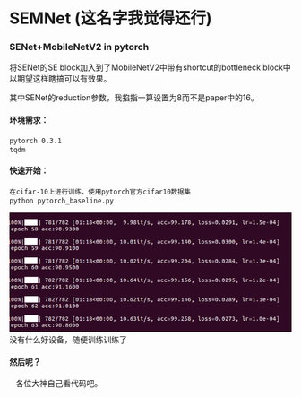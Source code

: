 # SEMNet (这名字我觉得还行)

### SENet+MobileNetV2  in pytorch

将SENet的SE block加入到了MobileNetV2中带有shortcut的bottleneck block中  
以期望这样瞎搞可以有效果。  

其中SENet的reduction参数，我掐指一算设置为8而不是paper中的16。

#### 环境需求：
    pytorch 0.3.1
    tqdm

#### 快速开始：
    在cifar-10上进行训练，使用pytorch官方cifar10数据集
    python pytorch_baseline.py
![](1.png 'result')  
    没有什么好设备，随便训练训练了
    
#### 然后呢？
    各位大神自己看代码吧。
